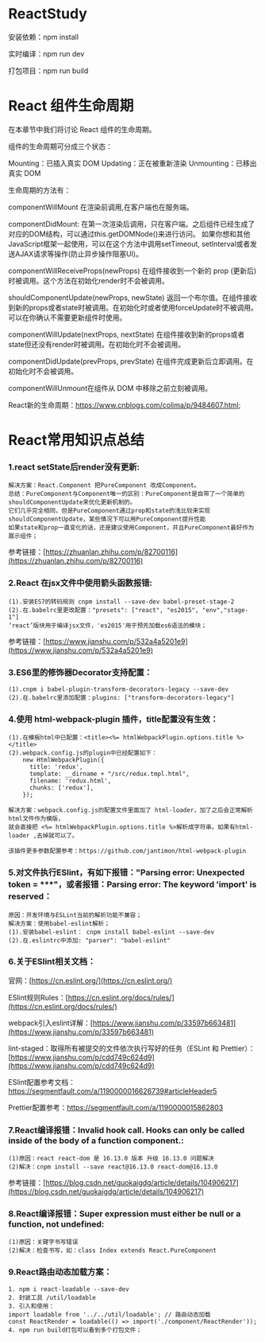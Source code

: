 # ReactStudy

安装依赖：npm install

实时编译：npm run dev

打包项目：npm run build

# React 组件生命周期
在本章节中我们将讨论 React 组件的生命周期。

组件的生命周期可分成三个状态：

Mounting：已插入真实 DOM
Updating：正在被重新渲染
Unmounting：已移出真实 DOM

生命周期的方法有：

componentWillMount 在渲染前调用,在客户端也在服务端。

componentDidMount: 在第一次渲染后调用，只在客户端。之后组件已经生成了对应的DOM结构，可以通过this.getDOMNode()来进行访问。 如果你想和其他JavaScript框架一起使用，可以在这个方法中调用setTimeout, setInterval或者发送AJAX请求等操作(防止异步操作阻塞UI)。

componentWillReceiveProps(newProps) 在组件接收到一个新的 prop (更新后)时被调用。这个方法在初始化render时不会被调用。

shouldComponentUpdate(newProps, newState) 返回一个布尔值。在组件接收到新的props或者state时被调用。在初始化时或者使用forceUpdate时不被调用。 
可以在你确认不需要更新组件时使用。

componentWillUpdate(nextProps, nextState) 在组件接收到新的props或者state但还没有render时被调用。在初始化时不会被调用。

componentDidUpdate(prevProps, prevState) 在组件完成更新后立即调用。在初始化时不会被调用。

componentWillUnmount在组件从 DOM 中移除之前立刻被调用。

React新的生命周期：https://www.cnblogs.com/colima/p/9484607.html;

# React常用知识点总结

### 1.react setState后render没有更新:
```
解决方案：React.Component 把PureComponent 改成Component。
总结：PureComponent与Component唯一的区别：PureComponent是自带了一个简单的shouldComponentUpdate来优化更新机制的。
它们几乎完全相同，但是PureComponent通过prop和state的浅比较来实现shouldComponentUpdate，某些情况下可以用PureComponent提升性能
如果state和prop一直变化的话，还是建议使用Component，并且PureComponent最好作为展示组件；
```
参考链接：[https://zhuanlan.zhihu.com/p/82700116](https://zhuanlan.zhihu.com/p/82700116)

### 2.React 在jsx文件中使用箭头函数报错:
```
(1).安装ES7的转码规则 cnpm install --save-dev babel-preset-stage-2
(2).在.babelrc里更改配置："presets": ["react", "es2015", "env","stage-1"]
‘react’版块用于编译jsx文件，'es2015'用于预先加载es6语法的模块；
```
参考链接：[https://www.jianshu.com/p/532a4a5201e9](https://www.jianshu.com/p/532a4a5201e9)

### 3.ES6里的修饰器Decorator支持配置：
```
(1).cnpm i babel-plugin-transform-decorators-legacy --save-dev
(2).在.babelrc里添加配置：plugins: ["transform-decorators-legacy"]
```

### 4.使用 html-webpack-plugin 插件，title配置没有生效：

```
(1).在模板html中已配置：<title><%= htmlWebpackPlugin.options.title %></title>
(2).webpack.config.js的plugin中已经配置如下：
    new HtmlWebpackPlugin({
      title: 'redux',
      template: __dirname + "/src/redux.tmpl.html",
      filename: 'redux.html',
      chunks: ['redux'],
    });
    
解决方案：webpack.config.js的配置文件里面加了 html-loader，加了之后会正常解析html文件作为模版，
就会直接把 <%= htmlWebpackPlugin.options.title %>解析成字符串。如果有html-loader ,去掉就可以了。

该插件更多参数配置参考：https://github.com/jantimon/html-webpack-plugin
```

### 5.对文件执行ESlint，有如下报错："Parsing error: Unexpected token = ***"，或者报错：Parsing error: The keyword 'import' is reserved：

```
原因：开发环境与ESLint当前的解析功能不兼容；
解决方案：使用babel-eslint解析；
(1).安装babel-eslint： cnpm install babel-eslint --save-dev
(2).在.eslintrc中添加: "parser": "babel-eslint"
```

### 6.关于ESlint相关文档：

官网：[https://cn.eslint.org/](https://cn.eslint.org/)

ESlint规则Rules：[https://cn.eslint.org/docs/rules/](https://cn.eslint.org/docs/rules/)

webpack引入eslint详解：[https://www.jianshu.com/p/33597b663481](https://www.jianshu.com/p/33597b663481)

lint-staged：取得所有被提交的文件依次执行写好的任务（ESLint 和 Prettier）：
[https://www.jianshu.com/p/cdd749c624d9](https://www.jianshu.com/p/cdd749c624d9)

ESlint配置参考文档：https://segmentfault.com/a/1190000016626739#articleHeader5

Prettier配置参考：https://segmentfault.com/a/1190000015862803

### 7.React编译报错：Invalid hook call. Hooks can only be called inside of the body of a function component.:
```
(1)原因：react react-dom 是 16.13.0 版本 升级 16.13.0 问题解决
(2)解决：cnpm install --save react@16.13.0 react-dom@16.13.0
```
参考链接：[https://blog.csdn.net/guokaigdg/article/details/104906217](https://blog.csdn.net/guokaigdg/article/details/104906217)


### 8.React编译报错：Super expression must either be null or a function, not undefined:
```
(1)原因：关键字书写错误
(2)解决：检查书写，如：class Index extends React.PureComponent
```

### 9.React路由动态加载方案：
```
1. npm i react-loadable --save-dev
2. 封装工具 /util/loadable
3. 引入和使用：
import loadable from '../../util/loadable'; // 路由动态加载
const ReactRender = loadable(() => import('./component/ReactRender'));
4. npm run build打包可以看到多个打包文件；
```
